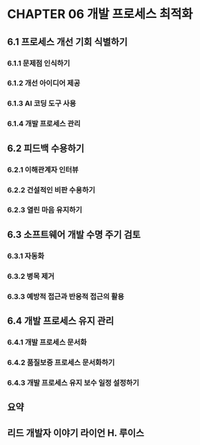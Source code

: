 # CHAPTER 06 개발 프로세스 최적화

## 6.1 프로세스 개선 기회 식별하기

### 6.1.1 문제점 인식하기

### 6.1.2 개선 아이디어 제공

### 6.1.3 AI 코딩 도구 사용

### 6.1.4 개발 프로세스 관리

## 6.2 피드백 수용하기

### 6.2.1 이해관계자 인터뷰

### 6.2.2 건설적인 비판 수용하기

### 6.2.3 열린 마음 유지하기

## 6.3 소프트웨어 개발 수명 주기 검토

### 6.3.1 자동화

### 6.3.2 병목 제거

### 6.3.3 예방적 접근과 반응적 접근의 활용

## 6.4 개발 프로세스 유지 관리

### 6.4.1 개발 프로세스 문서화

### 6.4.2 품질보증 프로세스 문서화하기

### 6.4.3 개발 프로세스 유지 보수 일정 설정하기

## 요약

## 리드 개발자 이야기 라이언 H. 루이스
